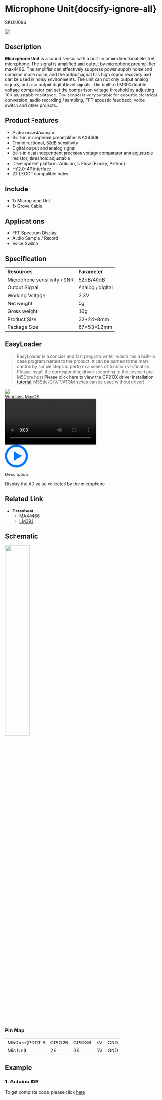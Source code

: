 # Microphone Unit{docsify-ignore-all}

<el-tag effect="plain">SKU:U096</el-tag>

<div class="product_pic"><img src="assets/img/product_pics/unit/mic/mic.webp"></div>

## Description

**Microphone Unit**  is a sound sensor with a built-in omni-directional electret microphone. The signal is amplified and output by microphone preamplifier max4466. The amplifier can effectively suppress power supply noise and common mode noise, and the output signal has high sound recovery and can be used in noisy environments. The unit can not only output analog signals, but also output digital level signals. The built-in LM393 double voltage comparator can set the comparison voltage threshold by adjusting 10K adjustable resistance. The sensor is very suitable for acoustic electrical conversion, audio recording / sampling, FFT acoustic feedback, voice switch and other projects..

## Product Features

- Audio record/sample
- Built-in microphone preamplifier MAX4466
- Omnidirectional, 52dB sensitivity
- Digital output and analog signal
- Built-in dual independent precision voltage comparator and adjustable resistor, threshold adjustable
- Development platform: Arduino, UIFlow (Blocky, Python)
- HY2.0-4P interface
- 2X LEGO™ compatible holes

## Include

- 1x Microphone Unit
- 1x Grove Cable

## Applications

- FFT Spectrum Display
- Audio Sample / Record
- Voice Switch

## Specification
 
<table>
   <tr style="font-weight:bold">
      <td>Resources</td>
      <td>Parameter</td>
   </tr>
   <tr>
      <td>Microphone sensitivity / SNR</td>
      <td>52dB/40dB</td>
   </tr>
   <tr>
      <td>Output Signal</td>
      <td>Analog / digital</td>
   </tr>
   <tr>
      <td>Working Voltage</td>
      <td>3.3V</td>
   </tr>
   <tr>
   <td>Net weight</td>
      <td>5g</td>
   </tr>
   <tr>
      <td>Gross weight</td>
      <td>16g</td>
   </tr>
   <tr>
      <td>Product Size</td>
      <td>32*24*8mm</td>
   </tr>
   <tr>
      <td>Package Size</td>
      <td>67*53*12mm</td>
   </tr>
 </table>

## EasyLoader

>EasyLoader is a concise and fast program writer, which has a built-in case program related to the product. It can be burned to the main control by simple steps to perform a series of function verification. Please install the corresponding driver according to the device type. M5Core host [Please click here to view the CP210X driver installation tutorial](en/arduino/arduino_development), M5StickC/V/T/ATOM series can be used without driver)

<div class="easyloader-box">
    <div style="background-color:white;">
        <div><img src="https://m5stack.oss-cn-shenzhen.aliyuncs.com/image/easyloader_intro.webp"></div>
        <div class="easyloader-btn">
            <a href="https://m5stack.oss-cn-shenzhen.aliyuncs.com/EasyLoader/Windows/UNIT/For%20M5Core/EasyLoader_MIC_Unit_With_M5Core.exe">Windows</a>
            <a href="https://m5stack.oss-cn-shenzhen.aliyuncs.com/EasyLoader/MacOS/UNIT/EasyLoader_MIC_Unit_for_M5Core.dmg">MacOS</a>
            <!-- <a>Linux</a>
            <a>MacOS</a> -->
        </div>
    </div>
    <div>
        <video id="example_video" controls>
            <source src="https://m5stack.oss-cn-shenzhen.aliyuncs.com/video/Product_example_video/Unit/MIC.mp4" type="video/mp4">
        </video>
        <div class="easyloader-mask">
        <a>
            <svg id="play-btn" t="1583228776634" class="icon" viewBox="0 0 1024 1024" version="1.1" xmlns="http://www.w3.org/2000/svg" p-id="4152" width="75" height="75"><path d="M512 0C229.216 0 0 229.216 0 512s229.216 512 512 512 512-229.216 512-512S794.784 0 512 0z m0 928C282.24 928 96 741.76 96 512S282.24 96 512 96s416 186.24 416 416-186.24 416-416 416zM384 288l384 224-384 224z" p-id="4153" fill="#007aff"></path></svg></a>
            <p>Description:</p>
            <p>Display the AD value collected by the microphone</p>
        </div>
    </div>
</div>

## Related Link

-  **Datasheet** 
    - [MAX4466](https://m5stack.oss-cn-shenzhen.aliyuncs.com/resource/docs/datasheet/unit/MAX4466_V2.PDF)
    - [LM393](https://m5stack.oss-cn-shenzhen.aliyuncs.com/resource/docs/datasheet/unit/LM393.PDF)

## Schematic

<img src="assets/img/product_pics/unit/mic/mic_unit_sch.webp" width="40%">

### Pin Map

<table>
 <tr><td>M5Core(PORT B</td><td>GPIO26</td><td>GPIO36</td><td>5V</td><td>GND</td></tr>
 <tr><td>Mic Unit</td><td>26</td><td>36</td><td>5V</td><td>GND</td></tr>
</table>

## Example

### 1. Arduino IDE

To get complete code, please click [here](https://github.com/m5stack/M5-ProductExampleCodes/tree/master/Unit/MIC_Unit)

<script>

   var purchase_link = '';

   anchor_search(purchase_link);
   scrollFunc();

</script>